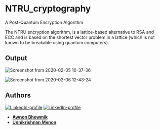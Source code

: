 # NTRU_cryptography
A Post-Quantum Encryption Algorithm

 The NTRU encryption algorithm, is a lattice-based alternative to RSA and ECC and is based on the shortest vector problem in a lattice (which is not known to be breakable using quantum computers).

## Output

![Screenshot from 2020-02-05 10-37-36](https://user-images.githubusercontent.com/36446402/73812664-a3e4bd00-4803-11ea-8220-77a19916697b.png)

![Screenshot from 2020-02-06 12-43-24](https://user-images.githubusercontent.com/36446402/73914025-5d17c580-48de-11ea-8ae5-b07e0940b306.png)


## Authors
[![LinkedIn-profile](https://img.shields.io/badge/LinkedIn-Unnikrishnan-teal.svg)](https://www.linkedin.com/in/unnikrishnan-menon-aa013415a/) [![LinkedIn-profile](https://img.shields.io/badge/LinkedIn-Awnon-green.svg)](https://www.linkedin.com/in/awnon-bhowmik-13a5a013b/?miniProfileUrn=urn%3Ali%3Afs_miniProfile%3AACoAACIUlr4BQG5MmK7AYfJbU5Zaacunw1qLanM)
* [**Awnon Bhowmik**](https://github.com/awnonbhowmik)
* [**Unnikrishnan Menon**](https://github.com/7enTropy7)
